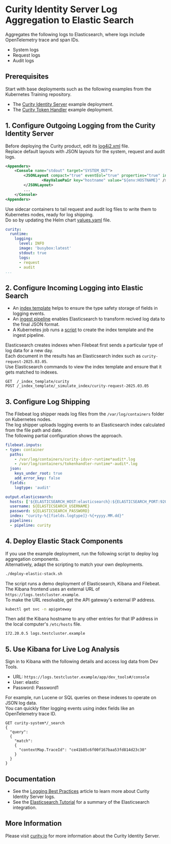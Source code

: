 # Curity Identity Server Log Aggregation to Elastic Search

Aggregates the following logs to Elasticsearch, where logs include OpenTelemetry trace and span IDs.

- System logs
- Request logs
- Audit logs

## Prerequisites

Start with base deployments such as the following examples from the Kubernetes Training repository.

- The [Curity Identity Server](https://github.com/curityio/kubernetes-training?tab=readme-ov-file#3---curity-identity-server-example) example deployment.
- The [Curity Token Handler](https://github.com/curityio/kubernetes-training?tab=readme-ov-file#4---curity-token-handler-example) example deployment.

## 1. Configure Outgoing Logging from the Curity Identity Server

Before deploying the Curity product, edit its [log4j2.xml](https://github.com/curityio/kubernetes-training/blob/main/resources/curity/idsvr-final/log4j2.xml) file.\
Replace default layouts with JSON layouts for the system, request and audit logs.

```xml
<Appenders>
    <Console name="stdout" target="SYSTEM_OUT">
        <JSONLayout compact="true" eventEol="true" properties="true" includeTimeMillis="true">
                <KeyValuePair key="hostname" value="${env:HOSTNAME}" />
        </JSONLayout>
        ...
    </Console>
<Appenders>
```

Use sidecar containers to tail request and audit log files to write them to Kubernetes nodes, ready for log shipping.\
Do so by updating the Helm chart [values.yaml](https://github.com/curityio/kubernetes-training/blob/main/resources/curity/idsvr-final/values.yaml) file.

```yaml
curity:
  runtime:
    logging:
      level: INFO
      image: 'busybox:latest'
      stdout: true
      logs:
      - request
      - audit
...
```

## 2. Configure Incoming Logging into Elastic Search

- An [index template](ingestion/indextemplate.json) helps to ensure the type safety storage of fields in logging events.
- An [ingest pipeline](ingestion/README.md) enables Elasticsearch to transform recived log data to the final JSON format.
- A Kubernetes job runs a [script](ingestion/initdata.sh) to create the index template and the ingest pipeline.

Elasticsearch creates indexes when Filebeat first sends a particular type of log data for a new day.\
Each document in the results has an Elasticsearch index such as `curity-request-2025.03.05`.\
Use Elasticsearch commands to view the index template and ensure that it gets matched to indexes.

```text
GET  /_index_template/curity
POST /_index_template/_simulate_index/curity-request-2025.03.05
```

## 3. Configure Log Shipping

The Filebeat log shipper reads log files from the `/var/log/containers` folder on Kubernetes nodes.\
The log shipper uploads logging events to an Elasticsearch index calculated from the file path and date.\
The following partial configuration shows the approach.

```yaml
filebeat.inputs:
- type: container
  paths:
    - /var/log/containers/curity-idsvr-runtime*audit*.log
    - /var/log/containers/tokenhandler-runtime*-audit*.log
  json:
    keys_under_root: true
    add_error_key: false
  fields:
    logtype: 'audit'

output.elasticsearch:
  hosts: ['${ELASTICSEARCH_HOST:elasticsearch}:${ELASTICSEARCH_PORT:9200}']
  username: ${ELASTICSEARCH_USERNAME}
  password: ${ELASTICSEARCH_PASSWORD}
  index: "curity-%{[fields.logtype]}-%{+yyyy.MM.dd}"
  pipelines:
  - pipeline: curity
```

## 4. Deploy Elastic Stack Components

If you use the example deployment, run the following script to deploy log aggregation components.\
Alternatively, adapt the scripting to match your own deployments.

```bash
./deploy-elastic-stack.sh
```

The script runs a demo deployment of Elasticsearch, Kibana and Filebeat.\
The Kibana frontend uses an external URL of `https://logs.testcluster.example`.\
To make the URL resolvable, get the API gateway's external IP address.

```bash
kubectl get svc -n apigateway
```

Then add the Kibana hostname to any other entries for that IP address in the local computer's `/etc/hosts` file.

```text
172.20.0.5 logs.testcluster.example
```

## 5. Use Kibana for Live Log Analysis

Sign in to Kibana with the following details and access log data from Dev Tools.

- URL: `https://logs.testcluster.example/app/dev_tools#/console`
- User: elastic
- Password: Password1

For example, run Lucene or SQL queries on these indexes to operate on JSON log data.\
You can quickly filter logging events using index fields like an OpenTelemetry trace ID.

```text
GET curity-system*/_search
{ 
  "query":
  {
    "match":
    {
      "contextMap.TraceId": "ce41b85c6f00f167baa53fd814d23c30"
    }
  }
}
```

## Documentation

- See the [Logging Best Practices](https://curity.io/resources/learn/logging-best-practices) article to learn more about Curity Identity Server logs.
- See the [Elasticsearch Tutorial](https://curity.io/resources/learn/log-to-elasticsearch) for a summary of the Elasticsearch integration.

## More Information

Please visit [curity.io](https://curity.io/) for more information about the Curity Identity Server.
